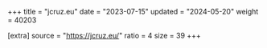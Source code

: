 +++
title = "jcruz.eu"
date = "2023-07-15"
updated = "2024-05-20"
weight = 40203

[extra]
source = "https://jcruz.eu/"
ratio = 4
size = 39
+++
